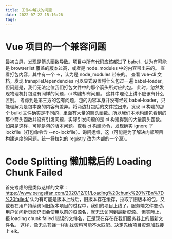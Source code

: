 ```yaml
---
title: 工作中解决的问题
date: 2022-07-22 15:16:26
tags:
---
```


# Vue 项目的一个兼容问题

最初白屏，发现是箭头函数导致。项目中所有代码应该都过了 babel，认为有可能是 browserlist 覆盖的版本过高，或者是 node_modules 中的内容带出来的。
查看打包内容，其中有一个 =>，认为是 node_modules 带来的。
查看 vue-cli 文档，发现 transpileDependencies 可以显式设置将什么包过一遍 babel-loader。但问题是，我们无法定位我们打包文件中的那个箭头所对应的包。
此时，忽然发现物理机打包没有同样的问题，ci 构建却有问题。
这其中理论上讲不应该有什么区别。
考虑到是第三方的包有问题，包的内容本身并没有经过 babel-loader，只能理解为是包本身的内容有差异。将两边打包后的文件拉出来，发现 ci 构建的那个 build 文件确实是不同的，里面有大量的箭头函数。所以我们本地构建包看到的那个箭头函数并没有引发问题，实际引发问题的是 ci 构建得到的大量箭头函数。
如果是这样，可能是包的版本问题。查看 ci 构建命令，发现确实 ignore 了 lockfile（打包命令含 --no-lockfile）。询问运维，这（可能是为了解决内部项目构建速度的问题，统一将拉包的 registry 改为内部的一个源）。

# Code Splitting 懒加载后的 Loading Chunk Failed

首先考虑的是类似这样的文章：https://www.pengsifan.com/2020/12/01/Loading%20chunk%20%7Bn%7D%20failed/
认为有可能是版本上线后，旧版本存在缓存，拉取了旧版本的包。又或者在用户持续访问旧版本项目的过程中，我们的项目上线了，服务端文件变动，用户访问新页面仍旧会使用以前的资源名，就无法访问到最新资源。
但实际上，报 loading chunk failed 错误的文件名，正是现在存在在我们服务器上的最新文件名。
这样，像无头苍蝇一样乱找资料可能不太匹配。决定先给项目资源加载接上 elk。
